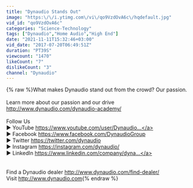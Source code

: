 ```yaml
---
title: "Dynaudio Stands Out"
image: "https:\/\/i.ytimg.com\/vi\/qo9VzdOvA6c\/hqdefault.jpg"
vid_id: "qo9VzdOvA6c"
categories: "Science-Technology"
tags: ["Dynaudio","Home Audio","High End"]
date: "2021-11-11T15:32:46+03:00"
vid_date: "2017-07-20T06:49:51Z"
duration: "PT39S"
viewcount: "1470"
likeCount: "7"
dislikeCount: "3"
channel: "Dynaudio"
---
```

{% raw %}What makes Dynaudio stand out from the crowd? Our passion. <br /><br />Learn more about our passion and our drive <a rel="nofollow" target="blank" href="http://www.dynaudio.com/dynaudio-academy/">http://www.dynaudio.com/dynaudio-academy/</a><br /><br />Follow Us<br />► YouTube <a rel="nofollow" target="blank" href="https://www.youtube.com/user/Dynaudio...">https://www.youtube.com/user/Dynaudio...</a><br />► Facebook <a rel="nofollow" target="blank" href="https://www.facebook.com/DynaudioGroup">https://www.facebook.com/DynaudioGroup</a><br />► Twitter <a rel="nofollow" target="blank" href="https://twitter.com/dynaudio">https://twitter.com/dynaudio</a> <br />► Instagram <a rel="nofollow" target="blank" href="https://instagram.com/dynaudio/">https://instagram.com/dynaudio/</a><br />► LinkedIn <a rel="nofollow" target="blank" href="https://www.linkedin.com/company/dyna...">https://www.linkedin.com/company/dyna...</a><br /><br /><br />Find a Dynaudio dealer <a rel="nofollow" target="blank" href="http://www.dynaudio.com/find-dealer/">http://www.dynaudio.com/find-dealer/</a><br />Visit <a rel="nofollow" target="blank" href="http://www.dynaudio.com">http://www.dynaudio.com</a>{% endraw %}
